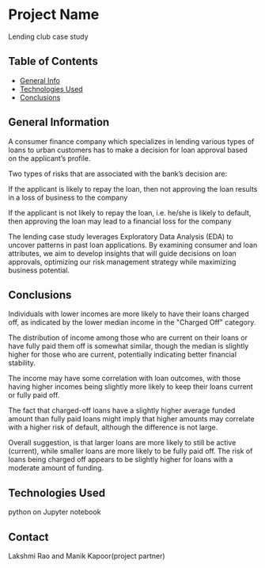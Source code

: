# Project Name
Lending club case study


## Table of Contents
* [General Info](#general-information)
* [Technologies Used](#technologies-used)
* [Conclusions](#conclusions)

## General Information
A consumer finance company which specializes in lending various types of loans to urban customers has to make a decision for loan approval based on the applicant’s profile.​

Two types of risks that are associated with the bank’s decision are:​

If the applicant is likely to repay the loan, then not approving the loan results in a loss of business to the company​

If the applicant is not likely to repay the loan, i.e. he/she is likely to default, then approving the loan may lead to a financial loss for the company​

The lending case study leverages Exploratory Data Analysis (EDA) to uncover patterns in past loan applications. By examining consumer and loan attributes, we aim to develop insights that will guide decisions on loan approvals, optimizing our risk management strategy while maximizing business potential.​

## Conclusions
Individuals with lower incomes are more likely to have their loans charged off, as indicated by the lower median income in the "Charged Off" category.​

The distribution of income among those who are current on their loans or have fully paid them off is somewhat similar, though the median is slightly higher for those who are current, potentially indicating better financial stability.​

The income may have some correlation with loan outcomes, with those having higher incomes being slightly more likely to keep their loans current or fully paid off.​

The fact that charged-off loans have a slightly higher average funded amount than fully paid loans might imply that higher amounts may correlate with a higher risk of default, although the difference is not large.​

Overall suggestion, is that larger loans are more likely to still be active (current), while smaller loans are more likely to be fully paid off. 
The risk of loans being charged off appears to be slightly higher for loans with a moderate amount of funding.


## Technologies Used
python on Jupyter notebook


## Contact
Lakshmi Rao and Manik Kapoor(project partner)
